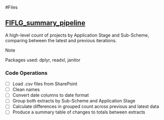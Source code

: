 #Files

## [FIFLG_summary_pipeline](https://github.com/jbutler1993/FIFLG_Pipelines/blob/main/FIFLG_summary_pipeline.R)
A high-level count of projects by Application Stage and Sub-Scheme, comparing between the latest and previous iterations.

> [!NOTE]
> Packages used: dplyr, readxl, janitor

### Code Operations
- [ ] Load .csv files from SharePoint
- [ ] Clean names
- [ ] Convert date columns to date format
- [ ] Group both extracts by Sub-Scheme and Application Stage
- [ ] Calculate differences in grouped count across previous and latest data
- [ ] Produce a summary table of changes to totals between extracts
